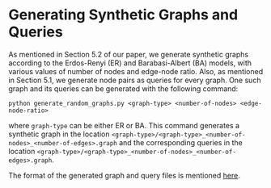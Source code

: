 # Generating Synthetic Graphs and Queries

As mentioned in Section 5.2 of our paper, we generate synthetic graphs according to the Erdos-Renyi (ER) and Barabasi-Albert (BA) models, with various values of number of nodes and edge-node ratio. Also, as mentioned in Section 5.1, we generate node pairs as queries for every graph. One such graph and its queries can be generated with the following command:
```
python generate_random_graphs.py <graph-type> <number-of-nodes> <edge-node-ratio>
```
where `graph-type` can be either ER or BA. This command generates a synthetic graph in the location `<graph-type>/<graph-type>_<number-of-nodes>_<number-of-edges>.graph` and the corresponding queries in the location `<graph-type>/<graph-type>_<number-of-nodes>_<number-of-edges>.graph`.

The format of the generated graph and query files is mentioned [here](../README.md).
